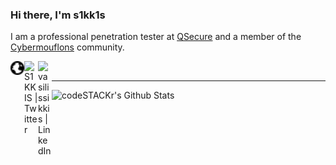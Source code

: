 ### Hi there, I'm s1kk1s

I am a professional penetration tester at [QSecure][qsecure] and a member of the [Cybermouflons][cybermouflons] community.

[<img align="left" alt="blog.qsecure.com.cy" width="22px" src="https://raw.githubusercontent.com/iconic/open-iconic/master/svg/globe.svg" />][website]
[<img align="left" alt="S1KKIS | Twitter" width="22px" src="https://cdn.jsdelivr.net/npm/simple-icons@v3/icons/twitter.svg" />][twitter]
[<img align="left" alt="vasilissikkis | LinkedIn" width="22px" src="https://cdn.jsdelivr.net/npm/simple-icons@v3/icons/linkedin.svg" />][linkedin]

<br />

---

<img align="left" alt="codeSTACKr's Github Stats" src="https://github-readme-stats.vercel.app/api?username=Sikkis&show_icons=true&hide_border=true" />

[website]: https://blog.qsecure.com.cy/
[cybermouflons]: https://cybermouflons.com/
[qsecure]: https://qsecure.com.cy/
[twitter]: https://twitter.com/S1KKIS
[linkedin]: https://www.linkedin.com/in/vasilissikkis/

